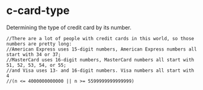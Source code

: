 # c-card-type
Determining the type of credit card by its number.

    //There are a lot of people with credit cards in this world, so those numbers are pretty long:
    //American Express uses 15-digit numbers, American Express numbers all start with 34 or 37;
    //MasterCard uses 16-digit numbers, MasterCard numbers all start with 51, 52, 53, 54, or 55;
    //and Visa uses 13- and 16-digit numbers. Visa numbers all start with 4
    //(n <= 4000000000000 || n >= 5599999999999999)
